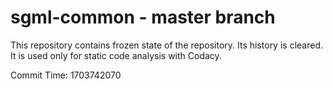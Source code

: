 # sgml-common - master branch

This repository contains frozen state of the repository.
Its history is cleared. It is used only for static code
analysis with Codacy.

Commit Time: 1703742070